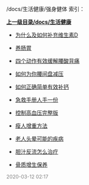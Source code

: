 /docs/生活健康/强身健体 索引：


**[上一级目录/docs/生活健康](/docs/生活健康/index.md)**

- [为什么及如何补充维生素D](/docs/生活健康/强身健体/为什么及如何补充维生素D.md)

- [养肠胃](/docs/生活健康/强身健体/养肠胃.md)

- [四个动作有效缓解腰酸背痛](/docs/生活健康/强身健体/四个动作有效缓解腰酸背痛.md)

- [如何为你腰间盘减压](/docs/生活健康/强身健体/如何为你腰间盘减压.md)

- [如何正确简单有效补钙](/docs/生活健康/强身健体/如何正确简单有效补钙.md)

- [急救手册人手一份](/docs/生活健康/强身健体/急救手册人手一份.md)

- [控制高血压完整版](/docs/生活健康/强身健体/控制高血压完整版.md)

- [瘦人增重方法](/docs/生活健康/强身健体/瘦人增重方法.md)

- [老人头晕可能的疾病](/docs/生活健康/强身健体/老人头晕可能的疾病.md)

- [胆汁反流怎么治疗](/docs/生活健康/强身健体/胆汁反流怎么治疗.md)

- [骨质增生保养](/docs/生活健康/强身健体/骨质增生保养.md)


<font size=2 color='grey'> 2020-03-12 02:17 </font>